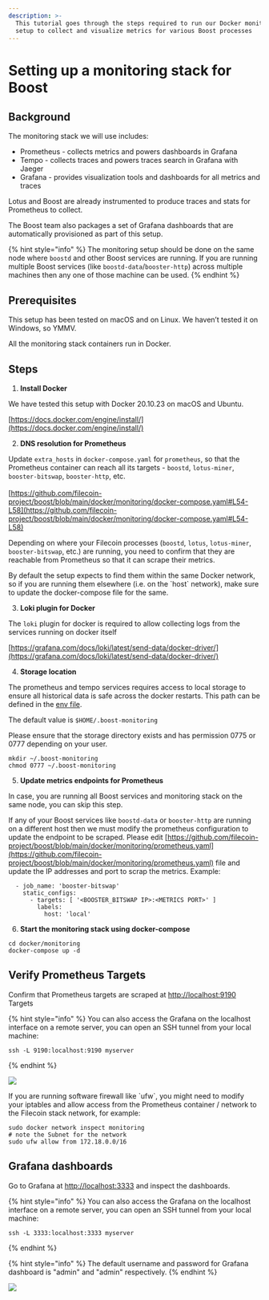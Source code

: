 ```yaml
---
description: >-
  This tutorial goes through the steps required to run our Docker monitoring
  setup to collect and visualize metrics for various Boost processes
---
```


# Setting up a monitoring stack for Boost

## Background <a href="#docs-internal-guid-09f21b17-7fff-fabd-2034-91b1f0465aa1" id="docs-internal-guid-09f21b17-7fff-fabd-2034-91b1f0465aa1"></a>

The monitoring stack we will use includes:

* Prometheus - collects metrics and powers dashboards in Grafana&#x20;
* Tempo - collects traces and powers traces search in Grafana with Jaeger
* Grafana - provides visualization tools and dashboards for all metrics and traces

Lotus and Boost are already instrumented to produce traces and stats for Prometheus to collect.

The Boost team also packages a set of Grafana dashboards that are automatically provisioned as part of this setup.&#x20;

{% hint style="info" %}
The monitoring setup should be done on the same node where `boostd` and other Boost services are running. If you are running multiple Boost services (like `boostd-data`/`booster-http`) across multiple machines then any one of those machine can be used.
{% endhint %}

## Prerequisites

This setup has been tested on macOS and on Linux. We haven’t tested it on Windows, so YMMV.

All the monitoring stack containers run in Docker.

## Steps

1. **Install Docker**

We have tested this setup with Docker 20.10.23 on macOS and Ubuntu.

[https://docs.docker.com/engine/install/](https://docs.docker.com/engine/install/)

2. **DNS resolution for Prometheus**

Update `extra_hosts` in `docker-compose.yaml` for `prometheus`, so that the Prometheus container can reach all its targets - `boostd`, `lotus-miner`, `booster-bitswap`, `booster-http`, etc.\
\
[https://github.com/filecoin-project/boost/blob/main/docker/monitoring/docker-compose.yaml#L54-L58](https://github.com/filecoin-project/boost/blob/main/docker/monitoring/docker-compose.yaml#L54-L58)

Depending on where your Filecoin processes (`boostd`, `lotus`, `lotus-miner`, `booster-bitswap`, etc.) are running, you need to confirm that they are reachable from Prometheus so that it can scrape their metrics.

By default the setup expects to find them within the same Docker network, so if you are running them elsewhere (i.e. on the \`host\` network), make sure to update the docker-compose file for the same.

3. **Loki plugin for Docker**

The `loki` plugin for docker is required to allow collecting logs from the services running on docker itself

[https://grafana.com/docs/loki/latest/send-data/docker-driver/](https://grafana.com/docs/loki/latest/send-data/docker-driver/)

4. **Storage location**

The prometheus and tempo services requires access to local storage to ensure all historical data is safe across the docker restarts. This path can be defined in the [env file](https://github.com/filecoin-project/boost/blob/main/docker/monitoring/.env).

The default value is `$HOME/.boost-monitoring`

Please ensure that the storage directory exists and has permission 0775 or 0777 depending on your user.

```
mkdir ~/.boost-monitoring
chmod 0777 ~/.boost-monitoring
```

5. **Update metrics endpoints for Prometheus**

In case, you are running all Boost services and monitoring stack on the same node, you can skip this step.

If any of your Boost services like `boostd-data` or `booster-http` are running on a different host then we must modify the prometheus configuration to update the endpoint to be scraped. Please edit [https://github.com/filecoin-project/boost/blob/main/docker/monitoring/prometheus.yaml](https://github.com/filecoin-project/boost/blob/main/docker/monitoring/prometheus.yaml) file and update the IP addresses and port to scrap the metrics. Example:

```
  - job_name: 'booster-bitswap'
    static_configs:
      - targets: [ '<BOOSTER_BITSWAP IP>:<METRICS PORT>' ]
        labels:
          host: 'local'
```

6. **Start the monitoring stack using docker-compose**

```
cd docker/monitoring
docker-compose up -d
```

## Verify Prometheus Targets

Confirm that Prometheus targets are scraped at [http://localhost:9190](http://localhost:9190) Targets

{% hint style="info" %}
You can also access the Grafana on the localhost interface on a remote server, you can open an SSH tunnel from your local machine:

```
ssh -L 9190:localhost:9190 myserver
```
{% endhint %}

![](https://lh4.googleusercontent.com/sUGTMb0S5lp2sog0DdG9ecSRmCPDtMSmyAIwQ-k-91Pw1IUahhCiudKXkmKUJTHajXrPMR6RGLMmFEU9szwRlvcf9B4DgAIBuAaLTPB7-XaGPvtCrg2A9XGdhDIaTxZYi5wdbpTLdpsC98YcrorNVA2R1K7NLlK2xlk6RJRZ0jJ6qZ28QW543N0Imsrbzg)

If you are running software firewall like \`ufw\`, you might need to modify your iptables and allow access from the Prometheus container / network to the Filecoin stack network, for example:

`sudo docker network inspect monitoring`\
`# note the Subnet for the network`\
`sudo ufw allow from 172.18.0.0/16`

## Grafana dashboards

Go to Grafana at [http://localhost:3333](http://localhost:3333) and inspect the dashboards.

{% hint style="info" %}
You can also access the Grafana on the localhost interface on a remote server, you can open an SSH tunnel from your local machine:

```
ssh -L 3333:localhost:3333 myserver
```
{% endhint %}

{% hint style="info" %}
The default username and password for Grafana dashboard is "admin" and "admin" respectively.
{% endhint %}

![](https://lh4.googleusercontent.com/Uat6-bsTHiMvzwm854YT2W9M7fN5uiqdvQ8oFs1WsWqn98716AO56VCWD8Pok98W019mrjZVRM6fFv2qZ\_hY18OR0GmCMa5eVR45mh0OT8ZbX47HT3\_lLhuEvNt3CRy9eJ-t2O0De2hf3UDOsYERCgSaDR\_atH9czc1gkdUbo6dDC5ZYP75xaLJugAo8VQ)
